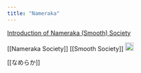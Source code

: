 ```yaml
---
title: "Nameraka"
---
```


[Introduction of Nameraka (Smooth) Society](https://nameteki.kensuzuki.org/english)

[[Nameraka Society]]
[[Smooth Society]]
<img src='https://scrapbox.io/api/pages/nishio/en/icon' alt='en.icon' height="19.5"/>

[[なめらか]]
